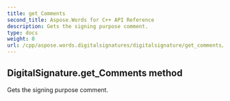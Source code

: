 ```yaml
---
title: get_Comments
second_title: Aspose.Words for C++ API Reference
description: Gets the signing purpose comment. 
type: docs
weight: 0
url: /cpp/aspose.words.digitalsignatures/digitalsignature/get_comments/
---
```

## DigitalSignature.get_Comments method


Gets the signing purpose comment.

